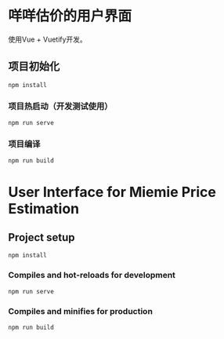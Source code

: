 # 咩咩估价的用户界面

使用Vue + Vuetify开发。

## 项目初始化
```
npm install
```

### 项目热启动（开发测试使用）
```
npm run serve
```

### 项目编译
```
npm run build
```

# User Interface for Miemie Price Estimation

## Project setup
```
npm install
```

### Compiles and hot-reloads for development
```
npm run serve
```

### Compiles and minifies for production
```
npm run build
```
